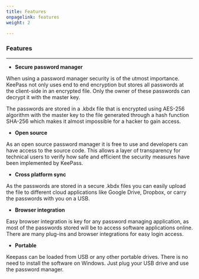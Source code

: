 ```yaml
---
title: Features
onpagelink: features
weight: 2

---
```


### **Features**
--------

- **Secure password manager**
 
When using a password manager security is of the utmost importance. KeePass not only uses end to end encryption but stores all passwords at the client-side in an encrypted file. Only the owner of these passwords can decrypt it with the master key.

The passwords are stored in a .kbdx file that is encrypted using AES-256 algorithm with the master key to the file generated through a hash function SHA-256 which makes it almost impossible for a hacker to gain access.

- **Open source**
 
As an open source password manager it is free to use and developers can have access to the source code. This allows a layer of transparency for technical users to verify how safe and efficient the security measures have been implemented by KeePass.

- **Cross platform sync**
 
As the passwords are stored in a secure .kbdx files you can easily upload the file to different cloud applications like Google Drive, Dropbox, or carry the passwords with you on a USB.

- **Browser integration**
 
Easy browser integration is key for any password managing application, as most of the passwords stored will be to access software applications online. There are many plug-ins and browser integrations for easy login access.

- **Portable**
 
Keepass can be loaded from USB or any other portable drives. There is no need to install the software on Windows. Just plug your USB drive and use the password manager.
